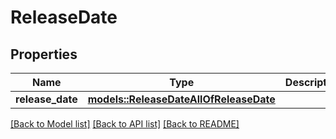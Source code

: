 # ReleaseDate

## Properties

Name | Type | Description | Notes
------------ | ------------- | ------------- | -------------
**release_date** | [**models::ReleaseDateAllOfReleaseDate**](ReleaseDate_allOf_releaseDate.md) |  | 

[[Back to Model list]](../README.md#documentation-for-models) [[Back to API list]](../README.md#documentation-for-api-endpoints) [[Back to README]](../README.md)


